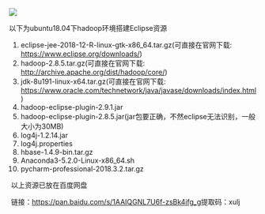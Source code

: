 <img src="http://upload-images.jianshu.io/upload_images/15675864-952291e89189c8a8.jpg">

以下为ubuntu18.04下hadoop环境搭建Eclipse资源

1. eclipse-jee-2018-12-R-linux-gtk-x86_64.tar.gz(可直接在官网下载: https://www.eclipse.org/downloads/)
2. hadoop-2.8.5.tar.gz(可直接在官网下载: http://archive.apache.org/dist/hadoop/core/)
3. jdk-8u191-linux-x64.tar.gz(可直接在官网下载: https://www.oracle.com/technetwork/java/javase/downloads/index.html)
4. hadoop-eclipse-plugin-2.9.1.jar
5. hadoop-eclipse-plugin-2.8.5.jar(jar包要正确，不然eclipse无法识别，一般大小为30MB)
6. log4j-1.2.14.jar
7. log4j.properties
8. hbase-1.4.9-bin.tar.gz
9. Anaconda3-5.2.0-Linux-x86_64.sh
10. pycharm-professional-2018.3.2.tar.gz



​	以上资源已放在百度网盘

​	链接：https://pan.baidu.com/s/1AAIQGNL7U6f-zsBk4ifg_g 
​	提取码：xulj 

